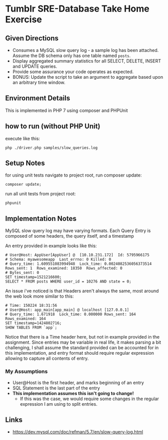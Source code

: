 # Tumblr SRE-Database Take Home Exercise


##  Given Directions
* Consumes a MySQL slow query log - a sample log has been attached.  Assume the DB schema only has one table named `posts`.
* Display aggregated summary statistics for all SELECT, DELETE, INSERT and UPDATE queries.
* Provide some assurance your code operates as expected.
* BONUS: Update the script to take an argument to aggregate based upon an arbitrary time window.

## Environment Details
This is implemented in PHP 7 using composer and PHPUnit


## how to run (without PHP Unit)
execute like this:
```
php ./driver.php samples/slow_queries.log
```

## Setup Notes
for using unit tests navigate to project root, run composer update:
```
composer update;
```
run all unit tests from project root:
```
phpunit
```



## Implementation Notes

MySQL slow query log may have varying formats. Each Query Entry is composed of some headers, the query itself, and a timestamp

An entry provided in example looks like this:

```
# User@Host: AppUser[AppUser] @  [10.10.231.172]  Id: 5795966175
# Schema: myawesomeapp  Last_errno: 0 Killed: 0
# Query_time: 1.609551083994948  Lock_time: 0.0024082536056373514  Rows_sent: 1  Rows_examined: 18350  Rows_affected: 0
# Bytes_sent: 0
SET timestamp=1521216600;
SELECT * FROM posts WHERE user_id = 10276 AND state = 0;

```

An issue i've noticed is that Headers aren't always the same, most around the web look more similar to this:

```
# Time: 150224 18:31:56
# User@Host: app_main[app_main] @ localhost [127.0.0.1]
# Query_time: 1.671918  Lock_time: 0.000000 Rows_sent: 164  Rows_examined: 164
SET timestamp=1424802716;
SHOW TABLES FROM `app`;
```

Notice that there is a Time header here, but not in example provided in the assignment. Since entries may be variable in real life, it makes parsing a bit challenging, I shall assume the standard provided can be accounted for in this implementation, and entry format should require regular expression allowing to capture all contents of entry. 

###  My Assumptions 
* User@Host is the first header, and marks beginning of an entry
* SQL Statement is the last part of the entry
* **This implementation assumes this isn't going to change!** 
	* If this was the case, we would require some changes in the regular expression I am using to split entries.

## Links
* <https://dev.mysql.com/doc/refman/5.7/en/slow-query-log.html>
